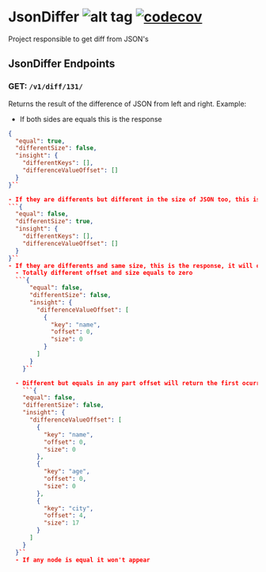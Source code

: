 # JsonDiffer ![alt tag](https://travis-ci.org/felipepssouza/JsonDiffer.svg?branch=master) [![codecov](https://codecov.io/gh/felipepssouza/JsonDiffer/branch/master/graph/badge.svg)](https://codecov.io/gh/felipepssouza/JsonDiffer)

Project responsible to get diff from JSON's

## JsonDiffer Endpoints

### **GET:** `/v1/diff/131/`
Returns the result of the difference of JSON from left and right. Example: 

- If both sides are equals this is the response
```json
{
  "equal": true,
  "differentSize": false,
  "insight": {
    "differentKeys": [],
    "differenceValueOffset": []
  }
}``

- If they are differents but different in the size of JSON too, this is the response (the insight is not proccess in this case)
```{
  "equal": false,
  "differentSize": true,
  "insight": {
    "differentKeys": [],
    "differenceValueOffset": []
  }
}``
- If they are differents and same size, this is the response, it will do a insight. Insight will say if there is any node that the key is different in the first list, in the other list is the values different, these are the possible cases: 
  - Totally different offset and size equals to zero
  ```{
      "equal": false,
      "differentSize": false,
      "insight": {
        "differenceValueOffset": [
          {
            "key": "name",
            "offset": 0,
            "size": 0
          }
        ]
      }
    }``

  - Different but equals in any part offset will return the first ocurrence of the difference and the size is the size of the value
    ```{
    "equal": false,
    "differentSize": false,
    "insight": {
      "differenceValueOffset": [
        {
          "key": "name",
          "offset": 0,
          "size": 0
        },
        {
          "key": "age",
          "offset": 0,
          "size": 0
        },
        {
          "key": "city",
          "offset": 4,
          "size": 17
        }
      ]
    }
  }``
  - If any node is equal it won't appear


